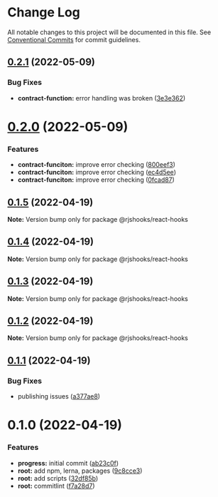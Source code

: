 # Change Log

All notable changes to this project will be documented in this file.
See [Conventional Commits](https://conventionalcommits.org) for commit guidelines.

## [0.2.1](https://github.com/hiddentao/react-hooks/compare/v0.2.0...v0.2.1) (2022-05-09)


### Bug Fixes

* **contract-function:** error handling was broken ([3e3e362](https://github.com/hiddentao/react-hooks/commit/3e3e362d4ee406460db2e04c2e44d32c721361ca))





# [0.2.0](https://github.com/hiddentao/react-hooks/compare/v0.1.5...v0.2.0) (2022-05-09)


### Features

* **contract-funciton:** improve error checking ([800eef3](https://github.com/hiddentao/react-hooks/commit/800eef315843bd21eb7527e8f327c07a2f3588bd))
* **contract-funciton:** improve error checking ([ec4d5ee](https://github.com/hiddentao/react-hooks/commit/ec4d5ee8e135398c7fe516d7d82ffae9954ebc4b))
* **contract-funciton:** improve error checking ([0fcad87](https://github.com/hiddentao/react-hooks/commit/0fcad87641cdb405c8d063a7ac6fb52dd4f1a727))





## [0.1.5](https://github.com/hiddentao/react-hooks/compare/v0.1.4...v0.1.5) (2022-04-19)

**Note:** Version bump only for package @rjshooks/react-hooks





## [0.1.4](https://github.com/hiddentao/react-hooks/compare/v0.1.3...v0.1.4) (2022-04-19)

**Note:** Version bump only for package @rjshooks/react-hooks





## [0.1.3](https://github.com/hiddentao/react-hooks/compare/v0.1.2...v0.1.3) (2022-04-19)

**Note:** Version bump only for package @rjshooks/react-hooks





## [0.1.2](https://github.com/hiddentao/react-hooks/compare/v0.1.1...v0.1.2) (2022-04-19)

**Note:** Version bump only for package @rjshooks/react-hooks





## [0.1.1](https://github.com/hiddentao/react-hooks/compare/v0.1.0...v0.1.1) (2022-04-19)


### Bug Fixes

* publishing issues ([a377ae8](https://github.com/hiddentao/react-hooks/commit/a377ae80512c62ea89d490820ca8717eb7b11f4d))





# 0.1.0 (2022-04-19)


### Features

* **progress:** initial commit ([ab23c0f](https://github.com/hiddentao/react-hooks/commit/ab23c0fe25a945056fcdfac8676ab4a95c459b9f))
* **root:** add npm, lerna, packages ([9c8cce3](https://github.com/hiddentao/react-hooks/commit/9c8cce36009c0f771b3451de1725843e0a59cf41))
* **root:** add scripts ([32df85b](https://github.com/hiddentao/react-hooks/commit/32df85b0ec846f250680795077f2f339a7aa8d1d))
* **root:** commitlint ([f7a28d7](https://github.com/hiddentao/react-hooks/commit/f7a28d78075e3052316f5aadab879e597a663a53))
